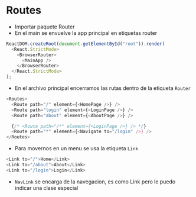 # Routes

- Importar paquete Router
- En el main se envuelve la app principal en etiquetas router

```js
ReactDOM.createRoot(document.getElementById("root")).render(
  <React.StrictMode>
    <BrowserRouter>
      <MainApp />
    </BrowserRouter>
  </React.StrictMode>
);
```

- En el archivo principal encerramos las rutas dentro de la etiqueta `Router`

```js
<Routes>
  <Route path="/" element={<HomePage />} />
  <Route path="login" element={<LoginPage />} />
  <Route path="about" element={<AboutPage />} />

  {/* <Route path="/*" element={<LoginPage />} /> */}
  <Route path="*" element={<Navigate to="/login" />} />
</Routes>
```

- Para movernos en un menu se usa la etiqueta `Link`

```js
<Link to="/">Home</Link>
<Link to="/about">About</Link>
<Link to="/login">Login</Link>
```

- `NavLink` se encarga de la navegacion, es como Link pero le puedo indicar una clase especial
